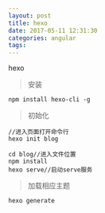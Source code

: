 ```yaml
---
layout: post
title: hexo
date: 2017-05-11 12:31:30
categories: angular
tags:
---
```

hexo
> 安装
```
npm install hexo-cli -g
```

> 初始化

```
//进入页面打开命令行
hexo init blog
```

```
cd blog//进入文件位置
npm install
hexo serve//启动serve服务
```

> 加载相应主题

```
hexo generate
```




